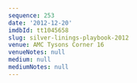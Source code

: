```yaml
---
sequence: 253
date: '2012-12-20'
imdbId: tt1045658
slug: silver-linings-playbook-2012
venue: AMC Tysons Corner 16
venueNotes: null
medium: null
mediumNotes: null
---
```



